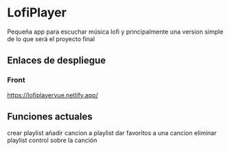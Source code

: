 # LofiPlayer

Pequeña app para escuchar música lofi y principalmente una version simple de lo que será el proyecto final


## Enlaces de despliegue

### Front
https://lofiplayervue.netlify.app/

## Funciones actuales
crear playlist
añadir cancion a playlist
dar favoritos a una cancion
eliminar playlist 
control sobre la canción